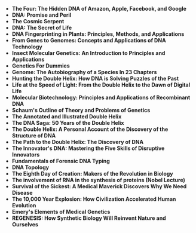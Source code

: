 <ul>
                                <li><b><a target="_blank" href="https://github.com/manjunath5496/Quantum-Mechanics-Books/blob/master/qm(1).pdf" style="text-decoration:none;">The Four: The Hidden DNA of Amazon, Apple, Facebook, and Google </a></b></li>
                                <li><b><a target="_blank" href="https://github.com/manjunath5496/Quantum-Mechanics-Books/blob/master/qm(2).pdf" style="text-decoration:none;">DNA: Promise and Peril</a></b></li>
                 
                               
<li><b><a target="_blank" href="https://github.com/manjunath5496/Quantum-Mechanics-Books/blob/master/qm(4).pdf" style="text-decoration:none;">The Cosmic Serpent</a></b></li>
                                <li><b><a target="_blank" href="https://github.com/manjunath5496/Quantum-Mechanics-Books/blob/master/qm(5).pdf" style="text-decoration:none;"> DNA: The Secret of Life </a></b></li>
                                
 <li><b><a target="_blank" href="https://github.com/manjunath5496/Quantum-Mechanics-Books/blob/master/qm(6).pdf" style="text-decoration:none;">DNA Fingerprinting in Plants: Principles, Methods, and Applications</a></b></li>
                          
<li><b><a target="_blank" href="https://github.com/manjunath5496/Quantum-Mechanics-Books/blob/master/qm(7).pdf" style="text-decoration:none;">From Genes to Genomes: Concepts and Applications of DNA Technology </a></b></li>
                                <li><b><a target="_blank" href="https://github.com/manjunath5496/Quantum-Mechanics-Books/blob/master/qm(8).pdf" style="text-decoration:none;">Insect Molecular Genetics: An Introduction to Principles and Applications</a></b></li>
                                <li><b><a target="_blank" href="https://github.com/manjunath5496/Quantum-Mechanics-Books/blob/master/qm(9).pdf" style="text-decoration:none;">Genetics For Dummies </a></b></li>
                                
<li><b><a target="_blank" href="https://github.com/manjunath5496/Quantum-Mechanics-Books/blob/master/qm(10).pdf" style="text-decoration:none;">Genome: The Autobiography of a Species In 23 Chapters </a></b></li>  
        
<li><b><a target="_blank" href="https://github.com/manjunath5496/Quantum-Mechanics-Books/blob/master/qm(11).pdf" style="text-decoration:none;">Hunting the Double Helix: How DNA is Solving Puzzles of the Past </a></b></li>
                                <li><b><a target="_blank" href="https://github.com/manjunath5496/Quantum-Mechanics-Books/blob/master/qm(12).pdf" style="text-decoration:none;"> Life at the Speed of Light: From the Double Helix to the Dawn of Digital Life</a></b></li>
 <li><b><a target="_blank" href="https://github.com/manjunath5496/Quantum-Mechanics-Books/blob/master/qm(13).pdf" style="text-decoration:none;">Molecular Biotechnology: Principles and Applications of Recombinant DNA</a></b></li> 

<li><b><a target="_blank" href="https://github.com/manjunath5496/Quantum-Mechanics-Books/blob/master/qm(15).pdf" style="text-decoration:none;">Schaum's Outline of Theory and Problems of Genetics</a></b></li>

  
 <li><b><a target="_blank" href="https://github.com/manjunath5496/Quantum-Mechanics-Books/blob/master/qm(16).pdf" style="text-decoration:none;">The Annotated and Illustrated Double Helix</a></b></li>
                                <li><b><a target="_blank" href="https://github.com/manjunath5496/Quantum-Mechanics-Books/blob/master/qm(17).pdf" style="text-decoration:none;">The DNA Saga: 50 Years of the Double Helix </a></b></li>
                                
  <li><b><a target="_blank" href="https://github.com/manjunath5496/Quantum-Mechanics-Books/blob/master/qm(18).pdf" style="text-decoration:none;">The Double Helix: A Personal Account of the Discovery of the Structure of DNA</a></b></li>
                                <li><b><a target="_blank" href="https://github.com/manjunath5496/Quantum-Mechanics-Books/blob/master/qm(19).pdf" style="text-decoration:none;">The Path to the Double Helix: The Discovery of DNA </a></b></li>
         <li><b><a target="_blank" href="https://github.com/manjunath5496/Quantum-Mechanics-Books/blob/master/qm(20).pdf" style="text-decoration:none;">The Innovator's DNA: Mastering the Five Skills of Disruptive Innovators </a></b></li>                                                                         <li><b><a target="_blank" href="https://github.com/manjunath5496/Quantum-Mechanics-Books/blob/master/qm(21).pdf" style="text-decoration:none;">Fundamentals of Forensic DNA Typing </a></b></li>
         <li><b><a target="_blank" href="https://github.com/manjunath5496/Quantum-Mechanics-Books/blob/master/qm(22).pdf" style="text-decoration:none;">DNA Topology </a></b></li>     
                                
<li><b><a target="_blank" href="https://github.com/manjunath5496/Quantum-Mechanics-Books/blob/master/qm(23).pdf" style="text-decoration:none;">The Eighth Day of Creation: Makers of the Revolution in Biology </a></b></li>
         <li><b><a target="_blank" href="https://github.com/manjunath5496/Quantum-Mechanics-Books/blob/master/qm(24).pdf" style="text-decoration:none;">The involvement of RNA in the synthesis of proteins (Nobel Lecture)</a></b></li>     
                                                               
                                 
<li><b><a target="_blank" href="https://github.com/manjunath5496/Quantum-Mechanics-Books/blob/master/qm(25).pdf" style="text-decoration:none;">Survival of the Sickest: A Medical Maverick Discovers Why We Need Disease </a></b></li>
         <li><b><a target="_blank" href="https://github.com/manjunath5496/Quantum-Mechanics-Books/blob/master/qm(26).pdf" style="text-decoration:none;">The 10,000 Year Explosion: How Civilization Accelerated Human Evolution</a></b></li>                                 
 <li><b><a target="_blank" href="https://github.com/manjunath5496/Quantum-Mechanics-Books/blob/master/qm(27).pdf" style="text-decoration:none;">Emery's Elements of Medical Genetics </a></b></li>
         <li><b><a target="_blank" href="https://github.com/manjunath5496/Quantum-Mechanics-Books/blob/master/qm(28).pdf" style="text-decoration:none;">REGENESIS: How Synthetic Biology Will Reinvent Nature and Ourselves</a></b></li>                                 
                                
                                
                                
                                
 
 </ul>
